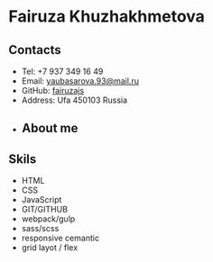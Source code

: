 # Fairuza Khuzhakhmetova
## Contacts
* Tel: +7 937 349 16 49
* Email: yaubasarova.93@mail.ru
* GitHub: [fairuzajs](https://github.com/Fairuzajs)
* Address: Ufa 450103 Russia
* ## About me
## Skils
* HTML
* CSS
* JavaScript
* GIT/GITHUB
* webpack/gulp
* sass/scss
* responsive cemantic
* grid layot / flex
